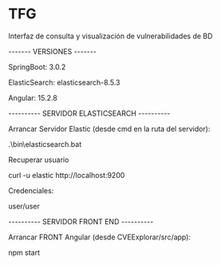 # TFG
Interfaz de consulta y visualización de vulnerabilidades de BD

------- VERSIONES -------

SpringBoot: 3.0.2

ElasticSearch: elasticsearch-8.5.3

Angular: 15.2.8



---------- SERVIDOR ELASTICSEARCH ----------

Arrancar Servidor Elastic (desde cmd en la ruta del servidor):

.\bin\elasticsearch.bat

Recuperar usuario

curl -u elastic http://localhost:9200

Credenciales:

user/user


---------- SERVIDOR FRONT END ----------

Arrancar FRONT Angular (desde CVEExplorar/src/app): 

npm start
